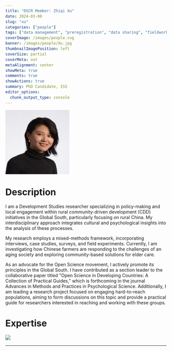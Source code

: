 ```yaml
---
title: "OSCR Member: Zhiqi Xu"
date: 2024-03-08
slug: "xu"
categories: ["people"]
tags: ["data management", "preregistration", "data sharing", "fieldwork", "school-iss"] # top 3 categories + unique + school
coverImage: /images/people.svg
banner: /images/people/Xu.jpg
thumbnailImagePosition: left
coverSize: partial
coverMeta: out
metaAlignment: center
showMeta: true
comments: true
showActions: true
summary: PhD Candidate, ISS
editor_options: 
  chunk_output_type: console
---
```

<!-- EMAIL -->
<p>
  <a href="mailto:z.xu@iss.nl">
  <img border="0" alt="Zhiqi Xu" src="/images/Xu.jpg" width="200" height="200" align="center">
  </a>
</p>


<p align="center">
<!--  CV -->
  <a href="https://drive.google.com/file/d/1oRpj7_dNjSPQAKjqnzPO15-92-q8krs2/view?usp=sharing" class="fa-solid fa-file" style="color:#000000;">
  </a> 

<!-- TWITTER 
  <a href="" class="fa-brands fa-x-twitter" style="color:#000000;">
  </a>
  -->

<!-- GOOGLE SCHOLAR
  <a href="" class="fa-brands fa-google-scholar" style="color:#000000;">
  </a>
  -->
  
<!-- RESEARCHGATE 
  <a href="" class="fa-brands fa-researchgate" style="color:#000000;">
  </a>
   --> 
  
<!-- LINKEDIN -->  
  <a href="https://www.linkedin.com/in/zhiqi-xu" class="fa-brands fa-linkedin" style="color:#000000;">
  </a>
  
  <!-- ORCID 
  <a href="" class="fa-brands fa-orcid" style="color:#000000;">
  </a> --> 

<!-- PERSONAL WEBSITE
  <a href="" class="fa-solid fa-link" style="color:#000000;">
  </a> --> 
</p>


# Description

I am a Development Studies researcher specializing in policy-making and local engagement within rural community-driven development (CDD) initiatives in the Global South, particularly focusing on rural China. My interdisciplinary approach integrates cultural and psychological insights into the analysis of these processes.

My research employs a mixed-methods framework, incorporating interviews, case studies, surveys, and field experiments. Currently, I am investigating how Chinese farmers are responding to the challenges of an aging society and exploring community-based solutions for elder care.

As an advocate for the Open Science movement, I actively promote its principles in the Global South. I have contributed as a section leader to the collaborative paper titled "Open Science in Developing Countries: A Collection of Practical Guides," which is forthcoming in the journal Advances in Methods and Practices in Psychological Science. Additionally, I am leading a research project focused on engaging hard-to-reach populations, aiming to form discussions on this topic and provide a practical guide for researchers interested in reaching and working with these groups.

# Expertise

<img src="{{< blogdown/postref >}}index_files/figure-html/radarPlot-1.png" width="576" />

***


